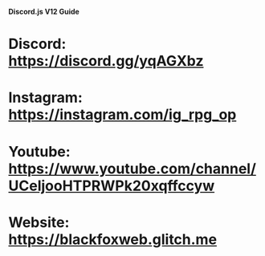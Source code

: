 **Discord.js V12 Guide**

# Discord: https://discord.gg/yqAGXbz
# Instagram: https://instagram.com/ig_rpg_op
# Youtube: https://www.youtube.com/channel/UCeljooHTPRWPk20xqffccyw
# Website: https://blackfoxweb.glitch.me
